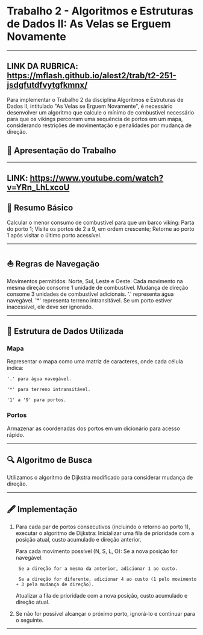 # Trabalho 2 - Algoritmos e Estruturas de Dados II: As Velas se Erguem Novamente
---
## LINK DA RUBRICA: https://mflash.github.io/alest2/trab/t2-251-jsdgfutdfvytgfkmnx/

Para implementar o Trabalho 2 da disciplina Algoritmos e Estruturas de Dados II, intitulado "As Velas se Erguem Novamente", é necessário desenvolver um algoritmo que calcule o mínimo de combustível necessário para que os vikings percorram uma sequência de portos em um mapa, considerando restrições de movimentação e penalidades por mudança de direção. 

## 🎥 Apresentação do Trabalho
---
LINK: https://www.youtube.com/watch?v=YRn_LhLxcoU
---
## 🧭 Resumo Básico

Calcular o menor consumo de combustível para que um barco viking:
    Parta do porto 1;
    Visite os portos de 2 a 9, em ordem crescente;
    Retorne ao porto 1 após visitar o último porto acessível. 

---
## ⛵ Regras de Navegação

Movimentos permitidos: Norte, Sul, Leste e Oeste.
Cada movimento na mesma direção consome 1 unidade de combustível.
Mudança de direção consome 3 unidades de combustível adicionais.
'.' representa água navegável.
'*' representa terreno intransitável.
Se um porto estiver inacessível, ele deve ser ignorado. 

---
## 🧱 Estrutura de Dados Utilizada

### Mapa
Representar o mapa como uma matriz de caracteres, onde cada célula indica:

    '.' para água navegável.

    '*' para terreno intransitável.

    '1' a '9' para portos. 


### Portos
Armazenar as coordenadas dos portos em um dicionário para acesso rápido. 


---
## 🔍 Algoritmo de Busca

Utilizamos o algoritmo de Dijkstra modificado para considerar mudança de direção. 

---
## 🖋️ Implementação

1. Para cada par de portos consecutivos (incluindo o retorno ao porto 1), executar o algoritmo de Dijkstra:
    Inicializar uma fila de prioridade com a posição atual, custo acumulado e direção anterior.

    Para cada movimento possível (N, S, L, O):
        Se a nova posição for navegável:

        Se a direção for a mesma da anterior, adicionar 1 ao custo.

        Se a direção for diferente, adicionar 4 ao custo (1 pelo movimento + 3 pela mudança de direção).

    Atualizar a fila de prioridade com a nova posição, custo acumulado e direção atual.

2. Se não for possível alcançar o próximo porto, ignorá-lo e continuar para o seguinte. 
 
---
